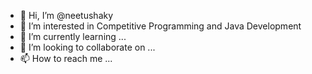 - 👋 Hi, I’m @neetushaky
- 👀 I’m interested in Competitive Programming and Java Development
- 🌱 I’m currently learning ...
- 💞️ I’m looking to collaborate on ...
- 📫 How to reach me ...

<!---
neetushaky/neetushaky is a ✨ special ✨ repository because its `README.md` (this file) appears on your GitHub profile.
You can click the Preview link to take a look at your changes.
--->
